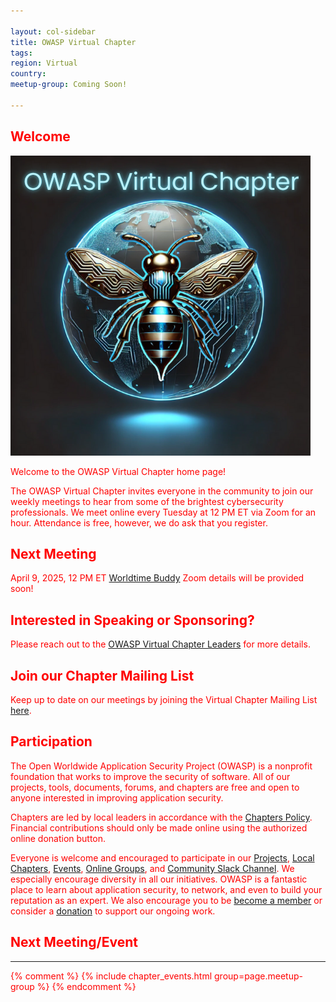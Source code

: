 ```yaml
---

layout: col-sidebar
title: OWASP Virtual Chapter
tags: 
region: Virtual
country: 
meetup-group: Coming Soon!

---
```


<div style='color:red;'>

## Welcome
![OWASP Virtual Chapter](assets/images/OWASPVirtualChapterLargeTextGlow.png)

Welcome to the OWASP Virtual Chapter home page!

The OWASP Virtual Chapter invites everyone in the community to join our weekly meetings to hear from some of the brightest cybersecurity professionals. We meet online every Tuesday at 12 PM ET via Zoom for an hour. Attendance is free, however, we do ask that you register. 

## Next Meeting ##
April 9, 2025, 12 PM ET [Worldtime Buddy](https://www.worldtimebuddy.com/) 
Zoom details will be provided soon!

## Interested in Speaking or Sponsoring?
Please reach out to the [OWASP Virtual Chapter Leaders](mailto:virtual-chapter-leaders@owasp.org) for more details.

## Join our Chapter Mailing List
Keep up to date on our meetings by joining the Virtual Chapter Mailing List [here](https://docs.google.com/forms/d/1iuhEetbOH2iEtSDQWwaDD6nZjjx6-1rcsNZccM49VYM/edit?ts=67e315cf).

## Participation
The Open Worldwide Application Security Project (OWASP) is a nonprofit foundation that works to improve the security of software. All of our projects, tools, documents, forums, and chapters are free and open to anyone interested in improving application security. 

Chapters are led by local leaders in accordance with the [Chapters Policy](/www-policy/operational/chapters). Financial contributions should only be made online using the authorized online donation button. 

Everyone is welcome and encouraged to participate in our [Projects](/projects/), [Local Chapters](/chapters/), [Events](/events/), [Online Groups](https://groups.google.com/a/owasp.com/), and [Community Slack Channel](https://owasp.slack.com/). We especially encourage diversity in all our initiatives. OWASP is a fantastic place to learn about application security, to network, and even to build your reputation as an expert. We also encourage you to be [become a member](/membership/) or consider a [donation](/donate/) to support our ongoing work.



## Next Meeting/Event
---------------------
{% comment %}
{% include chapter_events.html group=page.meetup-group %}
{% endcomment %}

